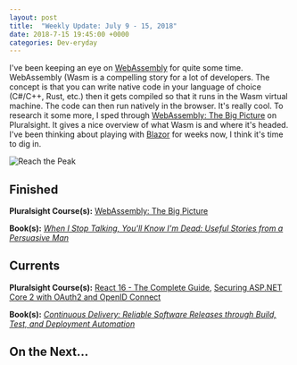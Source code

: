 ```yaml
---
layout: post
title:  "Weekly Update: July 9 - 15, 2018"
date: 2018-7-15 19:45:00 +0000
categories: Dev-eryday
---
```


I've been keeping an eye on [WebAssembly][wa] for quite some time. WebAssembly (Wasm is a compelling story for a lot of developers. The concept is that you can write native code in your language of choice (C#/C++, Rust, etc.) then it gets compiled so that it runs in the Wasm virtual machine. The code can then run natively in the browser. It's really cool. To research it some more, I sped through [WebAssembly: The Big Picture][wap] on Pluralsight. It gives a nice overview of what Wasm is and where it's headed. I've been thinking about playing with [Blazor][blz] for weeks now, I think it's time to dig in.

![Reach the Peak](https://farm1.staticflickr.com/923/41474980330_5b764b79f0.jpg)

## Finished

**Pluralsight Course(s):** [WebAssembly: The Big Picture][wap]

**Book(s):** _[When I Stop Talking, You'll Know I'm Dead: Useful Stories from a Persuasive Man][stop]_

## Currents

**Pluralsight Course(s):** [React 16 - The Complete Guide][re], [Securing ASP.NET Core 2 with OAuth2 and OpenID Connect][oat]

**Book(s):** _[Continuous Delivery: Reliable Software Releases through Build, Test, and Deployment Automation][cd]_

## On the Next...

[re]: https://www.udemy.com/react-the-complete-guide-incl-redux/
[cd]: https://www.amazon.com/Continuous-Delivery-Deployment-Automation-Addison-Wesley/dp/0321601912
[snr]: https://www.asp.net/signalr
[src]: https://docs.microsoft.com/en-us/aspnet/core/signalr/introduction?view=aspnetcore-2.1
[xu]: https://xunit.github.io/
[mst]: https://docs.microsoft.com/en-us/dotnet/core/testing/unit-testing-with-mstest
[ncp]: https://github.com/jpniederer/NETCorePlayground
[xuc]: https://app.pluralsight.com/library/courses/dotnet-core-testing-code-xunit-dotnet-getting-started/table-of-contents
[ctm]: https://app.pluralsight.com/library/courses/aspdotnet-core-mvc-testing-fundamentals/table-of-contents
[wws]: https://www.amazon.com/Why-We-Sleep-Unlocking-Dreams-ebook/dp/B06ZZ1YGJ5/
[sel]: https://www.seleniumhq.org/
[stop]: https://www.amazon.com/When-Stop-Talking-Youll-Know-ebook/dp/B00351DSRI/
[wap]: https://app.pluralsight.com/library/courses/web-assembly-big-picture/table-of-contents
[wa]: https://webassembly.org/
[blz]: https://github.com/aspnet/Blazor
[oat]: https://app.pluralsight.com/library/courses/securing-aspdotnet-core2-oauth2-openid-connect/table-of-contents